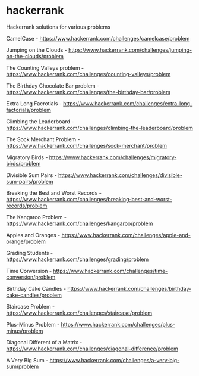 # hackerrank
Hackerrank solutions for various problems

CamelCase -
https://www.hackerrank.com/challenges/camelcase/problem

Jumping on the Clouds - 
https://www.hackerrank.com/challenges/jumping-on-the-clouds/problem

The Counting Valleys problem - 
https://www.hackerrank.com/challenges/counting-valleys/problem

The Birthday Chocolate Bar problem - 
https://www.hackerrank.com/challenges/the-birthday-bar/problem

Extra Long Facrotials - 
https://www.hackerrank.com/challenges/extra-long-factorials/problem

Climbing the Leaderboard - 
https://www.hackerrank.com/challenges/climbing-the-leaderboard/problem

The Sock Merchant Problem - 
https://www.hackerrank.com/challenges/sock-merchant/problem

Migratory Birds - 
https://www.hackerrank.com/challenges/migratory-birds/problem

Divisible Sum Pairs - 
https://www.hackerrank.com/challenges/divisible-sum-pairs/problem

Breaking the Best and Worst Records - 
https://www.hackerrank.com/challenges/breaking-best-and-worst-records/problem

The Kangaroo Problem - 
https://www.hackerrank.com/challenges/kangaroo/problem

Apples and Oranges - 
https://www.hackerrank.com/challenges/apple-and-orange/problem

Grading Students - 
https://www.hackerrank.com/challenges/grading/problem

Time Conversion - 
https://www.hackerrank.com/challenges/time-conversion/problem

Birthday Cake Candles - 
https://www.hackerrank.com/challenges/birthday-cake-candles/problem

Staircase Problem - 
https://www.hackerrank.com/challenges/staircase/problem

Plus-Minus Problem - 
https://www.hackerrank.com/challenges/plus-minus/problem

Diagonal Different of a Matrix - 
https://www.hackerrank.com/challenges/diagonal-difference/problem

A Very Big Sum - 
https://www.hackerrank.com/challenges/a-very-big-sum/problem
